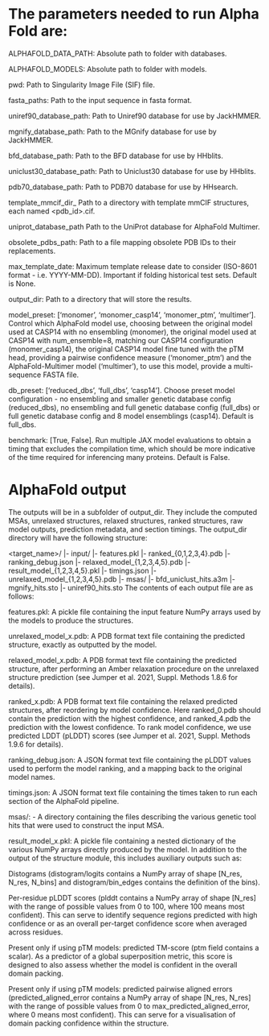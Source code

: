 # The parameters needed to run Alpha Fold are:

ALPHAFOLD_DATA_PATH: Absolute path to folder with databases.

ALPHAFOLD_MODELS: Absolute path to folder with models.

pwd: Path to Singularity Image File (SIF) file.

fasta_paths: Path to the input sequence in fasta format.

uniref90_database_path: Path to Uniref90 database for use by JackHMMER.

mgnify_database_path: Path to the MGnify database for use by JackHMMER.

bfd_database_path: Path to the BFD database for use by HHblits.

uniclust30_database_path: Path to Uniclust30 database for use by HHblits.

pdb70_database_path: Path to PDB70 database for use by HHsearch.

template_mmcif_dir_ Path to a directory with template mmCIF structures, each named <pdb_id>.cif.

uniprot_database_path Path to the UniProt database for AlphaFold Multimer.

obsolete_pdbs_path: Path to a file mapping obsolete PDB IDs to their replacements.

max_template_date: Maximum template release date to consider (ISO-8601 format - i.e. YYYY-MM-DD). Important if folding historical test sets. Default is None.

output_dir: Path to a directory that will store the results.

model_preset: [‘monomer’, ‘monomer_casp14’, ‘monomer_ptm’, ‘multimer’]. Control which AlphaFold model use, choosing between the original model used at CASP14 with no ensembling (monomer), the original model used at CASP14 with num_ensemble=8, matching our CASP14 configuration (monomer_casp14), the original CASP14 model fine tuned with the pTM head, providing a pairwise confidence measure (‘monomer_ptm’) and the AlphaFold-Multimer model (‘multimer’), to use this model, provide a multi-sequence FASTA file.

db_preset: [‘reduced_dbs’, ‘full_dbs’, ‘casp14’]. Choose preset model configuration - no ensembling and smaller genetic database config (reduced_dbs), no ensembling and full genetic database config (full_dbs) or full genetic database config and 8 model ensemblings (casp14). Default is full_dbs.

benchmark: [True, False]. Run multiple JAX model evaluations to obtain a timing that excludes the compilation time, which should be more indicative of the time required for inferencing many proteins. Default is False.



# AlphaFold output
The outputs will be in a subfolder of output_dir. They include the computed MSAs, unrelaxed structures, relaxed structures, ranked structures, raw model outputs, prediction metadata, and section timings. The output_dir directory will have the following structure:

<target_name>/
    |- input/
       |- features.pkl
       |- ranked_{0,1,2,3,4}.pdb
       |- ranking_debug.json
       |- relaxed_model_{1,2,3,4,5}.pdb
       |- result_model_{1,2,3,4,5}.pkl
       |- timings.json
       |- unrelaxed_model_{1,2,3,4,5}.pdb
       |- msas/
          |- bfd_uniclust_hits.a3m
          |- mgnify_hits.sto
          |- uniref90_hits.sto
The contents of each output file are as follows:

features.pkl: A pickle file containing the input feature NumPy arrays used by the models to produce the structures.

unrelaxed_model_x.pdb: A PDB format text file containing the predicted structure, exactly as outputted by the model.

relaxed_model_x.pdb: A PDB format text file containing the predicted structure, after performing an Amber relaxation procedure on the unrelaxed structure prediction (see Jumper et al. 2021, Suppl. Methods 1.8.6 for details).

ranked_x.pdb: A PDB format text file containing the relaxed predicted structures, after reordering by model confidence. Here ranked_0.pdb should contain the prediction with the highest confidence, and ranked_4.pdb the prediction with the lowest confidence. To rank model confidence, we use predicted LDDT (pLDDT) scores (see Jumper et al. 2021, Suppl. Methods 1.9.6 for details).

ranking_debug.json: A JSON format text file containing the pLDDT values used to perform the model ranking, and a mapping back to the original model names.

timings.json: A JSON format text file containing the times taken to run each section of the AlphaFold pipeline.

msas/: - A directory containing the files describing the various genetic tool hits that were used to construct the input MSA.

result_model_x.pkl: A pickle file containing a nested dictionary of the various NumPy arrays directly produced by the model. In addition to the output of the structure module, this includes auxiliary outputs such as:

Distograms (distogram/logits contains a NumPy array of shape [N_res, N_res, N_bins] and distogram/bin_edges contains the definition of the bins).

Per-residue pLDDT scores (plddt contains a NumPy array of shape [N_res] with the range of possible values from 0 to 100, where 100 means most confident). This can serve to identify sequence regions predicted with high confidence or as an overall per-target confidence score when averaged across residues.

Present only if using pTM models: predicted TM-score (ptm field contains a scalar). As a predictor of a global superposition metric, this score is designed to also assess whether the model is confident in the overall domain packing.

Present only if using pTM models: predicted pairwise aligned errors (predicted_aligned_error contains a NumPy array of shape [N_res, N_res] with the range of possible values from 0 to max_predicted_aligned_error, where 0 means most confident). This can serve for a visualisation of domain packing confidence within the structure.
